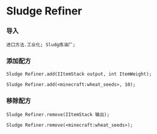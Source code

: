 # Sludge Refiner

### 导入

```zenscript
进口方法.工业化; Sludg炼油厂;
```

### 添加配方

```zenscript
Sludge Refiner.add(IItemStack output, int ItemWeight);

Sludge Refiner.add(<minecraft:wheat_seeds>, 10);
```

### 移除配方

```zenscript
Sludge Refiner.remove(IItemStack 输出);

Sludge Refiner.remove(<minecraft:wheat_seeds>);
```